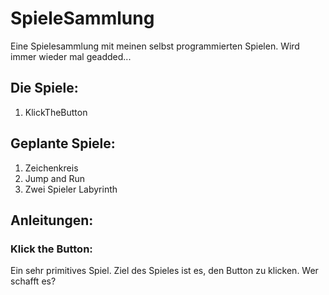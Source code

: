# SpieleSammlung
Eine Spielesammlung mit meinen selbst programmierten Spielen. Wird immer wieder mal geadded...

## Die Spiele:
1. KlickTheButton

## Geplante Spiele:
1. Zeichenkreis
1. Jump and Run
1. Zwei Spieler Labyrinth

## Anleitungen:
### Klick the Button:
Ein sehr primitives Spiel. Ziel des Spieles ist es, den Button zu klicken. Wer schafft es?

